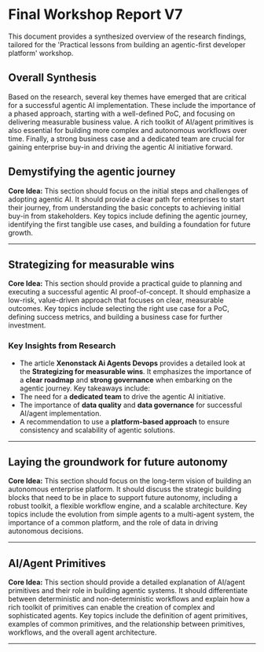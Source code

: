 # Final Workshop Report V7

This document provides a synthesized overview of the research findings, tailored for the 'Practical lessons from building an agentic-first developer platform' workshop.

## Overall Synthesis

Based on the research, several key themes have emerged that are critical for a successful agentic AI implementation. These include the importance of a phased approach, starting with a well-defined PoC, and focusing on delivering measurable business value. A rich toolkit of AI/agent primitives is also essential for building more complex and autonomous workflows over time. Finally, a strong business case and a dedicated team are crucial for gaining enterprise buy-in and driving the agentic AI initiative forward.

## Demystifying the agentic journey

**Core Idea:** This section should focus on the initial steps and challenges of adopting agentic AI. It should provide a clear path for enterprises to start their journey, from understanding the basic concepts to achieving initial buy-in from stakeholders. Key topics include defining the agentic journey, identifying the first tangible use cases, and building a foundation for future growth.


---

## Strategizing for measurable wins

**Core Idea:** This section should provide a practical guide to planning and executing a successful agentic AI proof-of-concept. It should emphasize a low-risk, value-driven approach that focuses on clear, measurable outcomes. Key topics include selecting the right use case for a PoC, defining success metrics, and building a business case for further investment.

### Key Insights from Research

- The article **Xenonstack Ai Agents Devops** provides a detailed look at the **Strategizing for measurable wins**.                 It emphasizes the importance of a **clear roadmap** and **strong governance** when embarking on the agentic journey.                 Key takeaways include:
- The need for a **dedicated team** to drive the agentic AI initiative.
- The importance of **data quality** and **data governance** for successful AI/agent implementation.
- A recommendation to use a **platform-based approach** to ensure consistency and scalability of agentic solutions.

---

## Laying the groundwork for future autonomy

**Core Idea:** This section should focus on the long-term vision of building an autonomous enterprise platform. It should discuss the strategic building blocks that need to be in place to support future autonomy, including a robust toolkit, a flexible workflow engine, and a scalable architecture. Key topics include the evolution from simple agents to a multi-agent system, the importance of a common platform, and the role of data in driving autonomous decisions.


---

## AI/Agent Primitives

**Core Idea:** This section should provide a detailed explanation of AI/agent primitives and their role in building agentic systems. It should differentiate between deterministic and non-deterministic workflows and explain how a rich toolkit of primitives can enable the creation of complex and sophisticated agents. Key topics include the definition of agent primitives, examples of common primitives, and the relationship between primitives, workflows, and the overall agent architecture.


---

